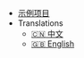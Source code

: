 - [示例项目](https://codesandbox.io/s/z69myovqzx)
- Translations
  - [:cn: 中文](/)
  - [:uk: English](/en/)
